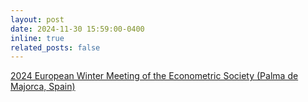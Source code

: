 ```yaml
---
layout: post
date: 2024-11-30 15:59:00-0400
inline: true
related_posts: false
---
```


[2024 European Winter Meeting of the Econometric Society (Palma de Majorca, Spain)](https://www.econometricsociety.org/regional-activities/schedule/2024/12/16/2024-European-Winter-Meeting-Palma-de-Majorca-Spain)
